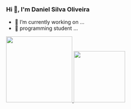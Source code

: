 ### Hi 👋, I'm Daniel Silva Oliveira


- 🔭 I’m currently working on ...
- 🌱 programming student ...

<div align="left">
  <a href="https://github.com/DanielOliveira2004">
  <img height="180em" src="https://github-readme-stats.vercel.app/api?username=DanielOliveira2004&show_icons=true&theme=Lightdefault&include_all_commits=true&count_private=true"/>
    <img width:"140em" height="140em" src="https://github-readme-stats.vercel.app/api/top-langs/?username=DanielOliveira2004&layout=compact&langs_count=7&theme=Lightdefault"/>
</div>
